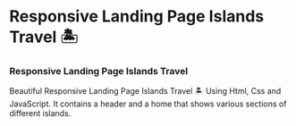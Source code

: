 # Responsive Landing Page Islands Travel 🏝️
### Responsive Landing Page Islands Travel
Beautiful Responsive Landing Page Islands Travel 🏝️ Using Html, Css and JavaScript. It contains a header and a home that shows various sections of different islands.


